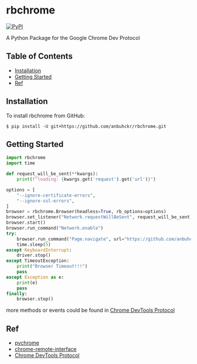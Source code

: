 # rbchrome

[![PyPI](https://img.shields.io/pypi/pyversions/pyppeteer.svg)](https://github.com/anbuhckr/rbchrome)

A Python Package for the Google Chrome Dev Protocol

## Table of Contents

* [Installation](#installation)
* [Getting Started](#getting-started)
* [Ref](#ref)


## Installation

To install rbchrome from GitHub:

```
$ pip install -U git+https://github.com/anbuhckr/rbchrome.git
```

## Getting Started

``` python
import rbchrome
import time

def request_will_be_sent(**kwargs):
    print(f"loading: {kwargs.get('request').get('url')}")

options = [
    "--ignore-certificate-errors",
    "--ignore-ssl-errors",
]
browser = rbchrome.Browser(headless=True, rb_options=options)
browser.set_listener("Network.requestWillBeSent", request_will_be_sent)
browser.start()
browser.run_command("Network.enable")
try:
    browser.run_command("Page.navigate", url="https://github.com/anbuhckr/rbchrome", _timeout=10)
    time.sleep(5)
except KeyboardInterrupt:
    driver.stop()
except TimeoutException:
    print("Browser Timeout!!!")
    pass
except Exception as e:
    print(e)
    pass
finally:
    browser.stop()
```

more methods or events could be found in
[Chrome DevTools Protocol](https://chromedevtools.github.io/devtools-protocol/tot/)


## Ref

* [pychrome](https://github.com/fate0/pychrome/)
* [chrome-remote-interface](https://github.com/cyrus-and/chrome-remote-interface/)
* [Chrome DevTools Protocol](https://chromedevtools.github.io/devtools-protocol/tot/)

